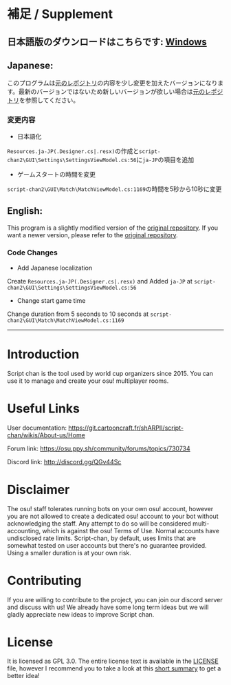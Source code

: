# 補足 / Supplement

## 日本語版のダウンロードはこちらです: [Windows](https://github.com/Fairy-Phy/script-chan-jp/releases/download/v2.3.2/script_chan2.3.2_ja.zip)

## Japanese:

このプログラムは[元のレポジトリ](https://git.cartooncraft.fr/shARPII/script-chan/)の内容を少し変更を加えたバージョンになります。最新のバージョンではないため新しいバージョンが欲しい場合は[元のレポジトリ](https://git.cartooncraft.fr/shARPII/script-chan/)を参照してください。

### 変更内容

* 日本語化

`Resources.ja-JP(.Designer.cs|.resx)`の作成と`script-chan2\GUI\Settings\SettingsViewModel.cs:56`に`ja-JP`の項目を追加

* ゲームスタートの時間を変更

`script-chan2\GUI\Match\MatchViewModel.cs:1169`の時間を5秒から10秒に変更

## English:

This program is a slightly modified version of the [original repository](https://git.cartooncraft.fr/shARPII/script-chan/). If you want a newer version, please refer to the [original repository](https://git.cartooncraft.fr/shARPII/script-chan/).

### Code Changes

* Add Japanese localization

Create `Resources.ja-JP(.Designer.cs|.resx)` and Added `ja-JP` at `script-chan2\GUI\Settings\SettingsViewModel.cs:56`

* Change start game time

Change duration from 5 seconds to 10 seconds at `script-chan2\GUI\Match\MatchViewModel.cs:1169`

---

# Introduction

Script chan is the tool used by world cup organizers since 2015.
You can use it to manage and create your osu! multiplayer rooms.


# Useful Links

User documentation: https://git.cartooncraft.fr/shARPII/script-chan/wikis/About-us/Home

Forum link: https://osu.ppy.sh/community/forums/topics/730734

Discord link: http://discord.gg/QGv44Sc

# Disclaimer

The osu! staff tolerates running bots on your own osu! account, however you are not allowed to create a dedicated osu! account to your bot without acknowledging the staff. Any attempt to do so will be considered multi-accounting, which is against the osu! Terms of Use.
Normal accounts have undisclosed rate limits. Script-chan, by default, uses limits that are somewhat tested on user accounts but there's no guarantee provided. Using a smaller duration is at your own risk.


# Contributing

If you are willing to contribute to the project, you can join our discord server and discuss with us!
We already have some long term ideas but we will gladly appreciate new ideas to improve Script chan.

# License

It is licensed as GPL 3.0. The entire license text is available in the [LICENSE](https://git.cartooncraft.fr/shARPII/script-chan/blob/master/LICENSE) file, however I recommend you to take a look at this [short summary](https://choosealicense.com/licenses/gpl-3.0/) to get a better idea!
